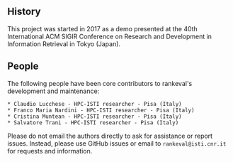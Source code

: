 History
-------

This project was started in 2017 as a demo presented at the 40th International 
ACM SIGIR Conference on Research and Development in Information Retrieval in Tokyo (Japan).

People
------

The following people have been core contributors to rankeval's development and maintenance:

    * Claudio Lucchese - HPC-ISTI researcher - Pisa (Italy)
    * Franco Maria Nardini - HPC-ISTI researcher - Pisa (Italy)
    * Cristina Muntean - HPC-ISTI researcher - Pisa (Italy)
    * Salvatore Trani - HPC-ISTI researcher - Pisa (Italy)  

Please do not email the authors directly to ask for assistance or report issues.
Instead, please use GitHub issues or email to `rankeval@isti.cnr.it` for requests
and information.